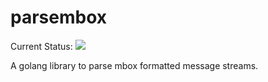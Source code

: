 # parsembox

Current Status: ![](https://github.com/morrowc/parsembox/workflows/GoBuildTest/badge.svg)

A golang library to parse mbox formatted message streams.

